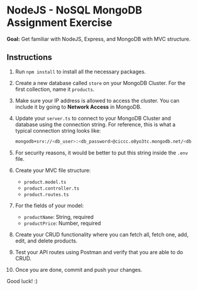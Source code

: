 # NodeJS - NoSQL MongoDB Assignment Exercise

**Goal:** Get familiar with NodeJS, Express, and MongoDB with MVC structure.

## Instructions

1. Run `npm install` to install all the necessary packages.
2. Create a new database called `store` on your MongoDB Cluster. For the first collection, name it `products`.
3. Make sure your IP address is allowed to access the cluster. You can include it by going to **Network Access** in MongoDB.
4. Update your `server.ts` to connect to your MongoDB Cluster and database using the connection string. For reference, this is what a typical connection string looks like:

    ```bash
    mongodb+srv://<db_user>:<db_password>@ciccc.o8yo3tc.mongodb.net/<db_name>?retryWrites=true&w=majority&appName=<cluster_name>
    ```

5. For security reasons, it would be better to put this string inside the `.env` file.
6. Create your MVC file structure:

    - `product.model.ts`
    - `product.controller.ts`
    - `product.routes.ts`

7. For the fields of your model:

    - `productName`: String, required
    - `productPrice`: Number, required

8. Create your CRUD functionality where you can fetch all, fetch one, add, edit, and delete products.
9. Test your API routes using Postman and verify that you are able to do CRUD.
10. Once you are done, commit and push your changes.

Good luck! :)
